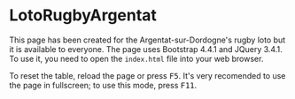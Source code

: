 # LotoRugbyArgentat
This page has been created for the Argentat-sur-Dordogne's rugby loto but it is available to everyone.
The page uses Bootstrap 4.4.1 and JQuery 3.4.1. To use it, you need to open the `index.html` file into your web browser.

To reset the table, reload the page or press <kbd>F5</kbd>. It's very recomended to use the page in fullscreen; to use this mode, press <kbd>F11</kbd>.
